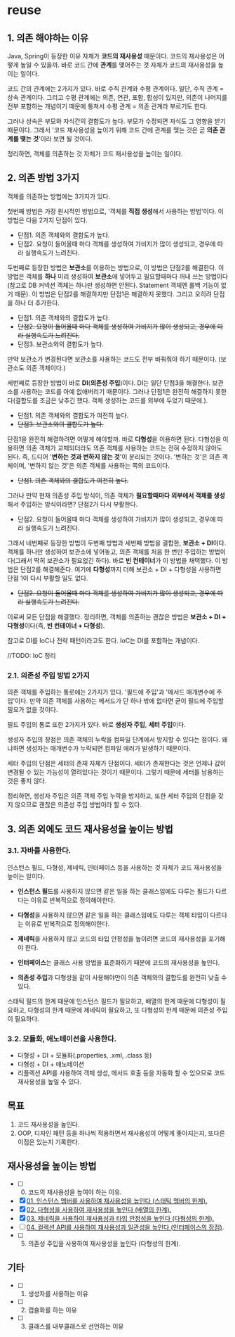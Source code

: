 # reuse
## 1. 의존 해야하는 이유
Java, Spring이 등장한 이유 자체가 **코드의 재사용성** 때문이다. 코드의 재사용성은 어떻게 높일 수 있을까. 바로 코드 간에 **관계**를 맺어주는 것 자체가 코드의 재사용성을 높이는 일이다.  

코드 간의 관계에는 2가지가 있다. 바로 수직 관계와 수평 관계이다. 일단, 수직 관계 = 상속 관계이다. 그리고 수평 관계에는 의존, 연관, 포함, 합성이 있지만, 의존이 나머지를 전부 포함하는 개념이기 때문에 퉁쳐서 수평 관계 = 의존 관계라 부르기도 한다.  

그러나 상속은 부모와 자식간의 결합도가 높다. 부모가 수정되면 자식도 그 영향을 받기 때문이다. 그래서 '코드 재사용성을 높이기 위해 코드 간에 관계를 맺는 것은 곧 **의존 관계를 맺는 것**'이라 보면 될 것이다.  

정리하면, 객체를 의존하는 것 자체가 코드 재사용성을 높이는 일이다.

## 2. 의존 방법 3가지
객체를 의존하는 방법에는 3가지가 있다.  

첫번째 방법은 가장 원시적인 방법으로, '객체를 **직접 생성**해서 사용하는 방법'이다. 이 방법은 다음 2가지 단점이 있다.  

- 단점1. 의존 객체와의 결합도가 높다.
- 단점2. 요청이 들어올때 마다 객체를 생성하여 가비지가 많이 생성되고, 경우에 따라 실행속도가 느려진다.  

두번째로 등장한 방법은 **보관소**를 이용하는 방법으로, 이 방법은 단점2를 해결한다. 이 방법은 객체를 **하나** 미리 생성하여 **보관소**에 넣어두고 필요할때마다 꺼내 쓰는 방법이다(참고로 DB 커넥션 객체는 하나만 생성하면 안된다. Statement 객체엔 롤백 기능이 없기 때문). 이 방법은 단점2를 해결하지만 단점1은 해결하지 못했다. 그리고 오히려 단점을 하나 더 추가한다.  

- 단점1. 의존 객체와의 결합도가 높다.
- ~~단점2. 요청이 들어올때 마다 객체를 생성하여 가비지가 많이 생성되고, 경우에 따라 실행속도가 느려진다.~~  
- 단점3. 보관소와의 결합도가 높다.

만약 보관소가 변경된다면 보관소를 사용하는 코드도 전부 바꿔줘야 하기 때문이다. (보관소도 의존 객체이다.)   

세번째로 등장한 방법이 바로 **DI**(**의존성 주입**)이다. DI는 일단 단점3을 해결한다. 보관소를 사용하는 코드를 아예 없애버리기 때문이다. 그러나 단점1은 완전히 해결하지 못한다(결합도를 조금은 낮추긴 했다. 객체 생성하는 코드를 외부에 두었기 때문에.).  

- 단점1. 의존 객체와의 결합도가 여전히 높다.
- ~~단점3. 보관소와의 결합도가 높다.~~

단점1을 완전히 해결하려면 어떻게 해야할까. 바로 **다형성**을 이용하면 된다. 다형성을 이용하면 의존 객체가 교체되더라도 의존 객체를 사용하는 코드는 전혀 수정하지 않아도 된다. 즉, 드디어 '**변하는 것과 변하지 않는 것**'이 분리되는 것이다. '변하는 것'은 의존 객체이며, '변하지 않는 것'은 의존 객체를 사용하는 쪽의 코드이다.  

- ~~단점1. 의존 객체와의 결합도가 여전히 높다.~~  

그러나 만약 현재 의존성 주입 방식이, 의존 객체가 **필요할때마다 외부에서 객체를 생성**해서 주입하는 방식이라면? 단점2가 다시 부활한다.  

- 단점2. 요청이 들어올때 마다 객체를 생성하여 가비지가 많이 생성되고, 경우에 따라 실행속도가 느려진다.

그래서 네번째로 등장한 방법이 두번째 방법과 세번째 방법을 결합한, **보관소 + DI**이다. 객체를 하나만 생성하여 보관소에 넣어놓고, 의존 객체를 처음 한 번만 주입하는 방법이다(그래서 딱히 보관소가 필요없긴 하다). 바로 **빈 컨테이너**가 이 방법을 채택했다. 이 방법은 단점2를 해결해준다. 여기에 **다형성**까지 더해 보관소 + DI + 다형성을 사용하면 단점 1이 다시 부활할 일도 없다.  

- ~~단점2. 요청이 들어올때 마다 객체를 생성하여 가비지가 많이 생성되고, 경우에 따라 실행속도가 느려진다.~~

이로써 모든 단점을 해결했다. 정리하면, 객체를 의존하는 괜찮은 방법은 **보관소 + DI + 다형성**이다(즉, **빈 컨테이너 + 다형성**).  

참고로 DI를 IoC나 전략 패턴이라고도 한다. IoC는 DI를 포함하는 개념이다.  

//TODO: IoC 정리

### 2.1. 의존성 주입 방법 2가지
의존 객체를 주입하는 통로에는 2가지가 있다. '필드에 주입'과 '메서드 매개변수에 주입'이다. 만약 의존 객체를 사용하는 메서드가 단 하나 밖에 없다면 굳이 필드에 주입할 필요가 없을 것이다.  

필드 주입의 통로 또한 2가지가 있다. 바로 **생성자 주입**, **세터 주입**이다.  
 
생성자 주입의 장점은 의존 객체의 누락을 컴파일 단계에서 방지할 수 있다는 점이다. 왜냐하면 생성자는 매개변수가 누락되면 컴파일 에러가 발생하기 때문이다.  

세터 주입의 단점은 세터의 존재 자체가 단점이다. 세터가 존재한다는 것은 언제나 값이 변경될 수 있는 가능성이 열려있다는 것이기 때문이다. 그렇기 때문에 세터를 남용하는 것은 좋지 않다.  

정리하면, 생성자 주입은 의존 객체 주입 누락을 방지하고, 또한 세터 주입의 단점을 갖지 않으므로 괜찮은 의존성 주입 방법이라 할 수 있다.

## 3. 의존 외에도 코드 재사용성을 높이는 방법
### 3.1. 자바를 사용한다.
인스턴스 필드, 다형성, 제네릭, 인터페이스 등을 사용하는 것 자체가 코드 재사용성을 높이는 일이다.  

- **인스턴스 필드**를 사용하지 않으면 같은 일을 하는 클래스임에도 다루는 필드가 다르다는 이유로 반복적으로 정의해야한다.

- **다형성**을 사용하지 않으면 같은 일을 하는 클래스임에도 다루는 객체 타입이 다르다는 이유로 반복적으로 정의해야한다.

- **제네릭**을 사용하지 않고 코드의 타입 안정성을 높이려면 코드의 재사용성을 포기해야 한다.

- **인터페이스**는 클래스 사용 방법을 표준화하기 때문에 코드의 재사용성을 높인다.

- **의존성 주입**과 다형성을 같이 사용해야만이 의존 객체와의 결합도를 완전히 낮출 수 있다.  

스태틱 필드의 한계 때문에 인스턴스 필드가 필요하고, 배열의 한계 때문에 다형성이 필요하고, 다형성의 한계 때문에 제네릭이 필요하고, 또 다형성의 한계 때문에 의존성 주입이 필요하다.  

### 3.2. 모듈화, 애노테이션을 사용한다.
- 다형성 + DI + 모듈화(.properties, .xml, .class 등)
- 다형성 + DI + 애노테이션
- 리플렉션 API를 사용하여 객체 생성, 메서드 호출 등을 자동화 할 수 있으므로 코드 재사용성을 높일 수 있다.

## 목표
1. 코드 재사용성을 높인다.
2. OOP, 디자인 패턴 등을 하나씩 적용하면서 재사용성이 어떻게 좋아지는지, 또다른 이점은 있는지 기록한다.

## 재사용성을 높이는 방법
- [ ] 00. 코드의 재사용성을 높여야 하는 이유.
- [x] [01. 인스턴스 멤버를 사용하여 재사용성을 높인다 (스태틱 멤버의 한계).](https://github.com/cgkim449/reuse/blob/master/documents/01.%20%EC%9D%B8%EC%8A%A4%ED%84%B4%EC%8A%A4%20%EB%A9%A4%EB%B2%84%EB%A5%BC%20%EC%82%AC%EC%9A%A9%ED%95%98%EC%97%AC%20%EC%9E%AC%EC%82%AC%EC%9A%A9%EC%84%B1%EC%9D%84%20%EB%86%92%EC%9D%B8%EB%8B%A4(%EC%8A%A4%ED%83%9C%ED%8B%B1%20%EB%A9%A4%EB%B2%84%EC%9D%98%20%ED%95%9C%EA%B3%84).md)
- [x] [02. 다형성을 사용하여 재사용성을 높인다 (배열의 한계).](https://github.com/cgkim449/reuse/blob/master/documents/02.%20%EB%8B%A4%ED%98%95%EC%84%B1%EC%9D%84%20%EC%82%AC%EC%9A%A9%ED%95%98%EC%97%AC%20%EC%9E%AC%EC%82%AC%EC%9A%A9%EC%84%B1%EC%9D%84%20%EB%86%92%EC%9D%B8%EB%8B%A4(%EB%B0%B0%EC%97%B4%EC%9D%98%20%ED%95%9C%EA%B3%84).md)
- [x] [03. 제네릭을 사용하여 재사용성과 타입 안정성을 높인다 (다형성의 한계).](https://github.com/cgkim449/reuse/blob/master/documents/03.%20%EC%A0%9C%EB%84%A4%EB%A6%AD%EC%9D%84%20%EC%82%AC%EC%9A%A9%ED%95%98%EC%97%AC%20%EC%9E%AC%EC%82%AC%EC%9A%A9%EC%84%B1%EA%B3%BC%20%ED%83%80%EC%9E%85%20%EC%95%88%EC%A0%95%EC%84%B1%EC%9D%84%20%EB%86%92%EC%9D%B8%EB%8B%A4(%EB%8B%A4%ED%98%95%EC%84%B1%EC%9D%98%20%ED%95%9C%EA%B3%84).md)
- [ ] [04. 컬렉션 API를 사용하여 재사용성과 일관성을 높인다 (인터페이스의 장점)](https://github.com/cgkim449/reuse/blob/master/documents/04.%20%EC%BB%AC%EB%A0%89%EC%85%98%20API%EB%A5%BC%20%EC%82%AC%EC%9A%A9%ED%95%98%EC%97%AC%20%EC%9E%AC%EC%82%AC%EC%9A%A9%EC%84%B1%EA%B3%BC%20%EC%9D%BC%EA%B4%80%EC%84%B1%EC%9D%84%20%EB%86%92%EC%9D%B8%EB%8B%A4(%EC%9D%B8%ED%84%B0%ED%8E%98%EC%9D%B4%EC%8A%A4%EC%9D%98%20%EC%9E%A5%EC%A0%90).md).
- [ ] 05. 의존성 주입을 사용하여 재사용성을 높인다 (다형성의 한계).

## 기타
- [ ] 01. 생성자를 사용하는 이유
- [ ] 02. 캡슐화를 하는 이유
- [ ] 03. 클래스를 내부클래스로 선언하는 이유
